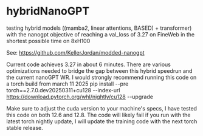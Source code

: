 # hybridNanoGPT
testing hybrid models ((mamba2, linear attentions, BASED) + transformer) with the nanogpt objective of reaching a val_loss of 3.27 on FineWeb in the shortest possible time on 8xH100

See: https://github.com/KellerJordan/modded-nanogpt


Current code achieves 3.27 in about 6 minutes. There are various optimizations needed to bridge the gap between this hybrid speedrun and the current nanoGPT WR. 
I would strongly recommend running this code on a torch build from march 11 2025
pip install --pre torch==2.7.0.dev20250311+cu128 --index-url https://download.pytorch.org/whl/nightly/cu128 --upgrade

Make sure to adjust the cuda version to your machine's specs, I have tested this code on both 12.6 and 12.8. The code will likely fail if you run with the latest torch nightly update, I will update the training code with the next torch stable release.
